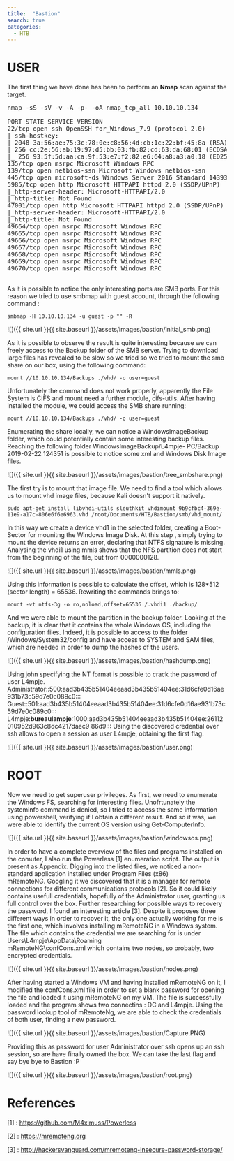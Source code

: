 ```yaml
---
title:  "Bastion"
search: true
categories: 
  - HTB
---
```


# USER


The first thing we have done has been to perform an **Nmap** scan against the target.

<pre>nmap -sS -sV -v -A -p- -oA nmap_tcp_all 10.10.10.134

PORT STATE SERVICE VERSION
22/tcp open ssh OpenSSH for_Windows_7.9 (protocol 2.0)
| ssh-hostkey:
| 2048 3a:56:ae:75:3c:78:0e:c8:56:4d:cb:1c:22:bf:45:8a (RSA)
| 256 cc:2e:56:ab:19:97:d5:bb:03:fb:82:cd:63:da:68:01 (ECDSA)
|_ 256 93:5f:5d:aa:ca:9f:53:e7:f2:82:e6:64:a8:a3:a0:18 (ED25519)
135/tcp open msrpc Microsoft Windows RPC
139/tcp open netbios-ssn Microsoft Windows netbios-ssn
445/tcp open microsoft-ds Windows Server 2016 Standard 14393 microsoft-ds
5985/tcp open http Microsoft HTTPAPI httpd 2.0 (SSDP/UPnP)
|_http-server-header: Microsoft-HTTPAPI/2.0
|_http-title: Not Found
47001/tcp open http Microsoft HTTPAPI httpd 2.0 (SSDP/UPnP)
|_http-server-header: Microsoft-HTTPAPI/2.0
|_http-title: Not Found
49664/tcp open msrpc Microsoft Windows RPC
49665/tcp open msrpc Microsoft Windows RPC
49666/tcp open msrpc Microsoft Windows RPC
49667/tcp open msrpc Microsoft Windows RPC
49668/tcp open msrpc Microsoft Windows RPC
49669/tcp open msrpc Microsoft Windows RPC
49670/tcp open msrpc Microsoft Windows RPC

</pre>

As it is possible to notice the only interesting ports are SMB ports. For this reason we
tried to use smbmap with guest account, through the following command :

`smbmap -H 10.10.10.134 -u guest -p "" -R`

![]({{ site.url }}{{ site.baseurl }}/assets/images/bastion/initial_smb.png)


As it is possible to observe the result is quite interesting because we can freely access to
the Backup folder of the SMB server.
Trying to download large files has revealed to be slow so we tried so we tried to mount
the smb share on our box, using the following command:

`mount //10.10.10.134/Backups ./vhd/ -o user=guest`

Unfortunately the command does not work properly, apparently the File System is CIFS and mount
need a further module, cifs-utils.
After having installed the module, we could access the SMB share running:

`mount //10.10.10.134/Backups ./vhd/ -o user=guest`

Enumerating the share locally, we can notice a WindowsImageBackup folder, which could potentially
contain some interesting backup files. Reaching the following folder WindowsImageBackup/L4mpje-
PC/Backup 2019-02-22 124351 is possible to notice some xml and Windows Disk Image files.

![]({{ site.url }}{{ site.baseurl }}/assets/images/bastion/tree_smbshare.png)

The first try is to mount that image file. We need to find a tool which allows us to mount vhd image
files, because Kali doesn't support it natively.

`sudo apt-get install libvhdi-utils sleuthkit
vhdimount 9b9cfbc4-369e-11e9-a17c-806e6f6e6963.vhd
/root/Documents/HTB/Bastion/smb/vhd_mount/`

In this way we create a device vhd1 in the selected folder, creating a Boot-Sector for mounitng the
Windows Image Disk. At this step , simply trying to mount the device returns an error, declaring that
NTFS signature is missing.
Analysing the vhdi1 using mmls shows that the NFS partition does not start from the beginning of the
file, but from 0000000128.

![]({{ site.url }}{{ site.baseurl }}/assets/images/bastion/mmls.png)

Using this information is possible to calculate the offset, which is 128*512 (sector length) = 65536.
Rewriting the commands brings to:

`mount -vt ntfs-3g -o ro,noload,offset=65536 /.vhdi1 ./backup/`

And we were able to mount the partition in the backup folder. Looking at the backup, it is clear that it
contains the whole Windows OS, including the configuration files. Indeed, it is possible to access to the
folder /Windows/System32/config and have access to SYSTEM and SAM files, which are needed in
order to dump the hashes of the users.

![]({{ site.url }}{{ site.baseurl }}/assets/images/bastion/hashdump.png)

Using john specifying the NT format is possible to crack the password of user L4mpje.
Administrator::500:aad3b435b51404eeaad3b435b51404ee:31d6cfe0d16ae931b73c59d7e0c089c0:::
Guest::501:aad3b435b51404eeaad3b435b51404ee:31d6cfe0d16ae931b73c59d7e0c089c0:::
L4mpje:**bureaulampje**:1000:aad3b435b51404eeaad3b435b51404ee:26112010952d963c8dc4217daec9
86d9:::
Using the discovered credential over ssh allows to open a session as user L4mpje, obtaining the first
flag.

![]({{ site.url }}{{ site.baseurl }}/assets/images/bastion/user.png)




# ROOT

Now we need to get superuser privileges. As first, we need to enumerate the Windows FS, searching for
interesting files. Unofrtunately the systeminfo command is denied, so I tried to access the same
information using powershell, verifying if I obtain a different result. And so it was, we were able to
identify the current OS version using Get-ComputerInfo.

![]({{ site.url }}{{ site.baseurl }}/assets/images/bastion/windowsos.png)

In order to have a complete overview of the files and programs installed on the comuter, I also run the
Powerless [1] enumeration script. The output is present as Appendix.
Digging into the listed files, we noticed a non-standard application installed under Program Files (x86)\
mRemoteNG.
Googling it we discovered that it is a manager for remote connections for different communications
protocols [2]. So it could likely contains usefull credentials, hopefully of the Administrator user,
granting us full control over the box. Further researching for possible ways to recovery the password, I
found an interesting article [3]. Despite it proposes three different ways in order to recover it, the only
one actually working for me is the first one, which involves installing mRemoteNG in a Windows
system.
The file which contains the credential we are searching for is under Users\L4mpje\AppData\Roaming\
mRemoteNG\confCons.xml which contains two nodes, so probably, two encrypted credentials.


![]({{ site.url }}{{ site.baseurl }}/assets/images/bastion/nodes.png)

After having started a Windows VM and having installed mRemoteNG on it, I modified the
confCons.xml file in order to set a blank password for opening the file and loaded it using mRemoteNG
on my VM. The file is successfully loaded and the program shows two connectins : DC and L4mpje.
Using the password lookup tool of mRemoteNg, we are able to check the credentials of both user,
finding a new password.


![]({{ site.url }}{{ site.baseurl }}/assets/images/bastion/Capture.PNG)

Providing this as password for user Administrator over ssh opens up an ssh session, so are have finally
owned the box. We can take the last flag and say bye bye to Bastion :P

![]({{ site.url }}{{ site.baseurl }}/assets/images/bastion/root.png)


# References


[1] : https://github.com/M4ximuss/Powerless

[2] : https://mremoteng.org

[3] : http://hackersvanguard.com/mremoteng-insecure-password-storage/
